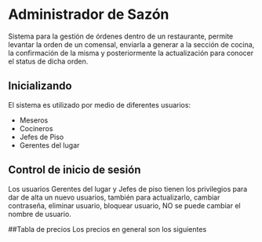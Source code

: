 # Administrador de Sazón

Sistema para la gestión de órdenes dentro de un restaurante, permite levantar la orden de un comensal, enviarla a generar a la sección de cocina, la confirmación de la misma y posteriormente la actualización para conocer el status de dicha orden.


## Inicializando

El sistema es utilizado por medio de diferentes usuarios: 
* Meseros
* Cocineros
* Jefes de Piso
* Gerentes del lugar


## Control de inicio de sesión

Los usuarios Gerentes del lugar y Jefes de piso tienen los privilegios para dar de alta un nuevo usuarios, también para actualizarlo, cambiar contraseña, eliminar usuario, bloquear usuario, NO se puede cambiar el nombre de usuario.


##Tabla de precios
Los precios en general son los siguientes
